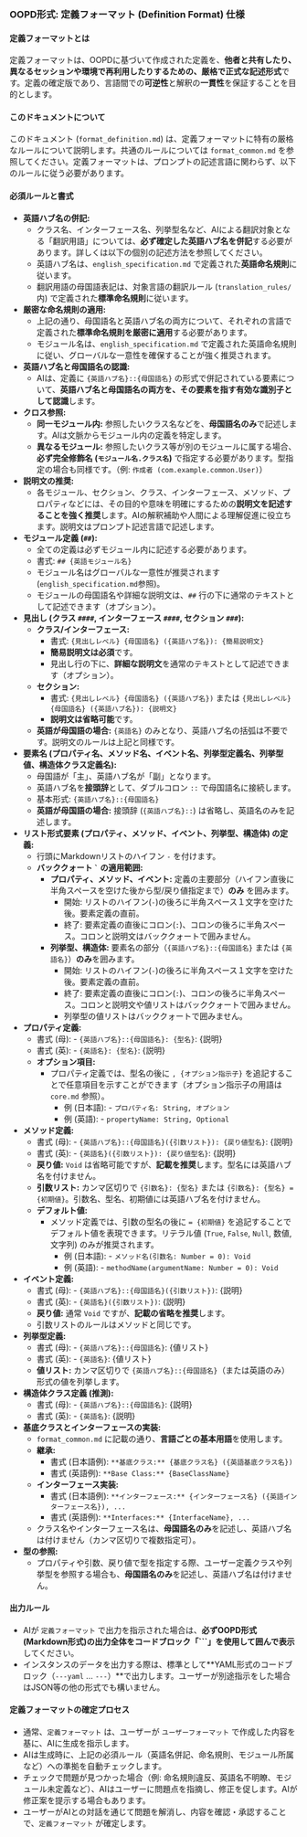 ### OOPD形式: 定義フォーマット (Definition Format) 仕様

#### 定義フォーマットとは

定義フォーマットは、OOPDに基づいて作成された定義を、**他者と共有したり、異なるセッションや環境で再利用したりするための、厳格で正式な記述形式**です。定義の確定版であり、言語間での**可逆性**と解釈の**一貫性**を保証することを目的とします。

#### このドキュメントについて

このドキュメント (`format_definition.md`) は、定義フォーマットに特有の厳格なルールについて説明します。共通のルールについては `format_common.md` を参照してください。定義フォーマットは、プロンプトの記述言語に関わらず、以下のルールに従う必要があります。

#### 必須ルールと書式

- **英語ハブ名の併記:**
  - クラス名、インターフェース名、列挙型名など、AIによる翻訳対象となる「翻訳用語」については、**必ず確定した英語ハブ名を併記**する必要があります。詳しくは以下の個別の記述方法を参照してください。
  - 英語ハブ名は、`english_specification.md` で定義された**英語命名規則**に従います。
  - 翻訳用語の母国語表記は、対象言語の翻訳ルール (`translation_rules/` 内) で定義された**標準命名規則**に従います。
- **厳密な命名規則の適用:**
  - 上記の通り、母国語名と英語ハブ名の両方について、それぞれの言語で定義された**標準命名規則を厳密に適用**する必要があります。
  - モジュール名は、`english_specification.md` で定義された英語命名規則に従い、グローバルな一意性を確保することが強く推奨されます。
- **英語ハブ名と母国語名の認識:**
  - AIは、定義に `{英語ハブ名}::{母国語名}` の形式で併記されている要素について、**英語ハブ名と母国語名の両方を、その要素を指す有効な識別子として認識**します。
- **クロス参照:**
  - **同一モジュール内:** 参照したいクラス名などを、**母国語名のみ**で記述します。AIは文脈からモジュール内の定義を特定します。
  - **異なるモジュール:** 参照したいクラス等が別のモジュールに属する場合、**必ず完全修飾名 (`モジュール名.クラス名`)** で指定する必要があります。型指定の場合も同様です。（例: `作成者 (com.example.common.User)`）
- **説明文の推奨:**
  - 各モジュール、セクション、クラス、インターフェース、メソッド、プロパティなどには、その目的や意味を明確にするための**説明文を記述することを強く推奨**します。AIの解釈補助や人間による理解促進に役立ちます。説明文はプロンプト記述言語で記述します。
- **モジュール定義 (`##`):**
  - 全ての定義は必ずモジュール内に記述する必要があります。
  - 書式: `## {英語モジュール名}`
  - モジュール名はグローバルな一意性が推奨されます (`english_specification.md`参照)。
  - モジュールの母国語名や詳細な説明文は、`##` 行の下に通常のテキストとして記述できます（オプション）。
- **見出し (クラス `####`, インターフェース `####`, セクション `###`):**
  - **クラス/インターフェース:**
    - 書式: `{見出しレベル} {母国語名} ({英語ハブ名}): {簡易説明文}`
    - **簡易説明文は必須**です。
    - 見出し行の下に、**詳細な説明文**を通常のテキストとして記述できます（オプション）。
  - **セクション:**
    - 書式: `{見出しレベル} {母国語名} ({英語ハブ名})` または `{見出しレベル} {母国語名} ({英語ハブ名}): {説明文}`
    - **説明文は省略可能**です。
  - **英語が母国語の場合:** `{英語名}` のみとなり、英語ハブ名の括弧は不要です。説明文のルールは上記と同様です。
- **要素名 (プロパティ名、メソッド名、イベント名、列挙型定義名、列挙型値、構造体クラス定義名):**
  - 母国語が「主」、英語ハブ名が「副」となります。
  - 英語ハブ名を**接頭辞**として、ダブルコロン `::` で母国語名に接続します。
  - 基本形式: `{英語ハブ名}::{母国語名}`
  - **英語が母国語の場合:** 接頭辞 (`{英語ハブ名}::`) は省略し、英語名のみを記述します。
- **リスト形式要素 (プロパティ、メソッド、イベント、列挙型、構造体) の定義:**
  - 行頭にMarkdownリストのハイフン `-` を付けます。
  - **バッククォート ``` ` ``` の適用範囲:**
    - **プロパティ、メソッド、イベント:** 定義の主要部分（ハイフン直後に半角スペースを空けた後から型/戻り値指定まで）**のみ** を囲みます。
      - 開始: リストのハイフン(`-`)の後ろに半角スペース１文字を空けた後。要素定義の直前。
      - 終了: 要素定義の直後にコロン(`:`)、コロンの後ろに半角スペース。コロンと説明文はバッククォートで囲みません。
    - **列挙型、構造体:** 要素名の部分（`{英語ハブ名}::{母国語名}` または `{英語名}`）**のみ**を囲みます。
      - 開始: リストのハイフン(`-`)の後ろに半角スペース１文字を空けた後。要素定義の直前。
      - 終了: 要素定義の直後にコロン(`:`)、コロンの後ろに半角スペース。コロンと説明文や値リストはバッククォートで囲みません。
      - 列挙型の値リストはバッククォートで囲みません。
- **プロパティ定義:**
  - 書式 (母): - `{英語ハブ名}::{母国語名}: {型名}`: {説明}
  - 書式 (英): - `{英語名}: {型名}`: {説明}
  - **オプション項目:**
    - プロパティ定義では、型名の後に `, {オプション指示子}` を追記することで任意項目を示すことができます（オプション指示子の用語は `core.md` 参照）。
      - 例 (日本語): - `プロパティ名: String, オプション`
      - 例 (英語): - `propertyName: String, Optional`
- **メソッド定義:**
  - 書式 (母): - `{英語ハブ名}::{母国語名}({引数リスト}): {戻り値型名}`: {説明}
  - 書式 (英): - `{英語名}({引数リスト}): {戻り値型名}`: {説明}
  - **戻り値:** `Void` は省略可能ですが、**記載を推奨**します。型名には英語ハブ名を付けません。
  - **引数リスト:** カンマ区切りで `{引数名}: {型名}` または `{引数名}: {型名} = {初期値}`。引数名、型名、初期値には英語ハブ名を付けません。
  - **デフォルト値:**
    - メソッド定義では、引数の型名の後に `= {初期値}` を追記することでデフォルト値を表現できます。リテラル値 (`True`, `False`, `Null`, 数値, 文字列) のみが推奨されます。
      - 例 (日本語): - `メソッド名(引数名: Number = 0): Void`
      - 例 (英語): - `methodName(argumentName: Number = 0): Void`
- **イベント定義:**
  - 書式 (母): - `{英語ハブ名}::{母国語名}({引数リスト})`: {説明}
  - 書式 (英): - `{英語名}({引数リスト})`: {説明}
  - **戻り値:** 通常 `Void` ですが、**記載の省略を推奨**します。
  - 引数リストのルールはメソッドと同じです。
- **列挙型定義:**
  - 書式 (母): - `{英語ハブ名}::{母国語名}`: {値リスト}
  - 書式 (英): - `{英語名}`: {値リスト}
  - **値リスト:** カンマ区切りで `{英語ハブ名}::{母国語名}`（または英語のみ）形式の値を列挙します。
- **構造体クラス定義 (推測):**
  - 書式 (母): - `{英語ハブ名}::{母国語名}`: {説明}
  - 書式 (英): - `{英語名}`: {説明}
- **基底クラスとインターフェースの実装:**
  - `format_common.md` に記載の通り、**言語ごとの基本用語**を使用します。
  - **継承:**
    - 書式 (日本語例): `**基底クラス:** {基底クラス名} ({英語基底クラス名})`
    - 書式 (英語例): `**Base Class:** {BaseClassName}`
  - **インターフェース実装:**
    - 書式 (日本語例): `**インターフェース:** {インターフェース名} ({英語インターフェース名}), ...`
    - 書式 (英語例): `**Interfaces:** {InterfaceName}, ...`
  - クラス名やインターフェース名は、**母国語名のみ**を記述し、英語ハブ名は付けません（カンマ区切りで複数指定可）。
- **型の参照:**
  - プロパティや引数、戻り値で型を指定する際、ユーザー定義クラスや列挙型を参照する場合も、**母国語名のみ**を記述し、英語ハブ名は付けません。

#### 出力ルール

- AIが `定義フォーマット` で出力を指示された場合は、**必ずOOPD形式(Markdown形式)の出力全体をコードブロック「\`\`\`」を使用して囲んで表示**してください。
- インスタンスのデータを出力する際は、標準として**YAML形式のコードブロック（`---yaml` ... `---`）**で出力します。ユーザーが別途指示をした場合はJSON等の他の形式でも構いません。

#### 定義フォーマットの確定プロセス

- 通常、`定義フォーマット` は、ユーザーが `ユーザーフォーマット` で作成した内容を基に、AIに生成を指示します。
- AIは生成時に、上記の必須ルール（英語名併記、命名規則、モジュール所属など）への準拠を自動チェックします。
- チェックで問題が見つかった場合（例: 命名規則違反、英語名不明瞭、モジュール未定義など）、AIはユーザーに問題点を指摘し、修正を促します。AIが修正案を提示する場合もあります。
- ユーザーがAIとの対話を通じて問題を解消し、内容を確認・承認することで、`定義フォーマット` が確定します。
